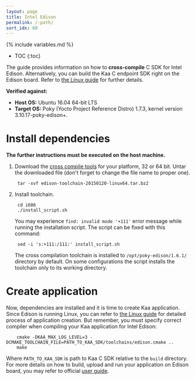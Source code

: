 ```yaml
---
layout: page
title: Intel Edison
permalink: /:path/
sort_idx: 60
---
```


{% include variables.md %}

* TOC
{:toc}

The guide provides information on how to **cross-compile** C SDK for Intel Edison.
Alternatively, you can build the Kaa C endpoint SDK right on the Edison board.
Refer to [the Linux guide]({{root_url}}Programming-guide/Using-Kaa-endpoint-SDKs/C/SDK-Linux/) for further details.

**Verified against:**

 - **Host OS:** Ubuntu 16.04 64-bit LTS
 - **Target OS:** Poky (Yocto Project Reference Distro) 1.7.3, kernel version 3.10.17-poky-edison+.

# Install dependencies

**The further instructions must be executed on the host machine.**

1. Download the [cross compile tools](https://downloadcenter.intel.com/download/24472/Cross-Compiler-Toolchain-for-Intel-Edison-Maker-Board) for your platform, 32 or 64 bit. Untar the downloaded file (don't forget to change the file name to proper one).

        tar -xvf edison-toolchain-20150120-linux64.tar.bz2

2. Install toolchain.

        cd i686
        ./install_script.sh

    You may experience `find: invalid mode '+111'` error message while running the installation script. The script can be fixed with this command:

        sed -i 's:+111:/111:' install_script.sh

    The cross compilation toolchain is installed to `/opt/poky-edison/1.6.1/` directory by default. On some configurations the script installs the toolchain only to its working directory.

# Create application

Now, dependencies are installed and it is time to create Kaa application.
Since Edison is running Linux, you can refer to [the Linux guide]({{root_url}}Programming-guide/Using-Kaa-endpoint-SDKs/C/SDK-Linux/#c-sdk-build) for detailed process of application creation.
But remember, you must specify correct compiler when compiling your Kaa application for Intel Edison:

        cmake -DKAA_MAX_LOG_LEVEL=3 -DCMAKE_TOOLCHAIN_FILE=PATH_TO_KAA_SDK/toolchains/edison.cmake ..
        make 

Where `PATH_TO_KAA_SDK` is path to Kaa C SDK relative to the `build` directory.
For more details on how to build, upload and run your application on Edison board, you may refer to official [user guide](https://software.intel.com/en-us/intel-edison-board-user-guide).

